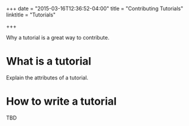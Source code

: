 +++
date = "2015-03-16T12:36:52-04:00"
title = "Contributing Tutorials"
linktitle = "Tutorials"

+++

Why a tutorial is a great way to contribute. 


# What is a tutorial

Explain the attributes of a tutorial.

# How to write a tutorial

TBD